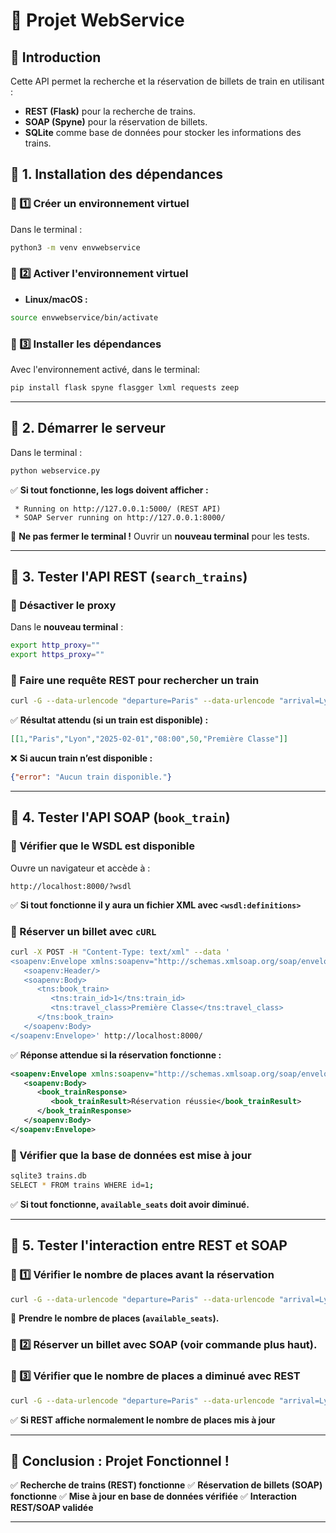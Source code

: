 # 📌 Projet WebService

## 🚀 Introduction
Cette API permet la recherche et la réservation de billets de train en utilisant :
- **REST (Flask)** pour la recherche de trains.
- **SOAP (Spyne)** pour la réservation de billets.
- **SQLite** comme base de données pour stocker les informations des trains.

## 📌 1. Installation des dépendances

### 🔹 1️⃣ Créer un environnement virtuel
Dans le terminal :
```bash
python3 -m venv envwebservice
```

### 🔹 2️⃣ Activer l'environnement virtuel
- **Linux/macOS :**
```bash
source envwebservice/bin/activate
```


### 🔹 3️⃣ Installer les dépendances
Avec l'environnement activé, dans le terminal:
```bash
pip install flask spyne flasgger lxml requests zeep
```

---

## 📌 2. Démarrer le serveur
Dans le terminal :
```bash
python webservice.py
```
✅ **Si tout fonctionne, les logs doivent afficher :**
```
 * Running on http://127.0.0.1:5000/ (REST API)
 * SOAP Server running on http://127.0.0.1:8000/
```

📌 **Ne pas fermer le terminal !** Ouvrir un **nouveau terminal** pour les tests.

---

## 📌 3. Tester l'API REST (`search_trains`)
### 🔹 Désactiver le proxy 
Dans le **nouveau terminal** :
```bash
export http_proxy=""
export https_proxy=""
```

### 🔹 Faire une requête REST pour rechercher un train
```bash
curl -G --data-urlencode "departure=Paris" --data-urlencode "arrival=Lyon" --data-urlencode "class=Première Classe" "http://localhost:5000/search_trains"
```
✅ **Résultat attendu (si un train est disponible) :**
```json
[[1,"Paris","Lyon","2025-02-01","08:00",50,"Première Classe"]]
```
❌ **Si aucun train n’est disponible :**
```json
{"error": "Aucun train disponible."}
```

---

## 📌 4. Tester l'API SOAP (`book_train`)
### 🔹 Vérifier que le WSDL est disponible
Ouvre un navigateur et accède à :
```
http://localhost:8000/?wsdl
```
✅ **Si tout fonctionne il y aura un fichier XML avec `<wsdl:definitions>`**

### 🔹 Réserver un billet avec `cURL`
```bash
curl -X POST -H "Content-Type: text/xml" --data '
<soapenv:Envelope xmlns:soapenv="http://schemas.xmlsoap.org/soap/envelope/" xmlns:tns="TrainBookingService">
   <soapenv:Header/>
   <soapenv:Body>
      <tns:book_train>
         <tns:train_id>1</tns:train_id>
         <tns:travel_class>Première Classe</tns:travel_class>
      </tns:book_train>
   </soapenv:Body>
</soapenv:Envelope>' http://localhost:8000/
```
✅ **Réponse attendue si la réservation fonctionne :**
```xml
<soapenv:Envelope xmlns:soapenv="http://schemas.xmlsoap.org/soap/envelope/">
   <soapenv:Body>
      <book_trainResponse>
         <book_trainResult>Réservation réussie</book_trainResult>
      </book_trainResponse>
   </soapenv:Body>
</soapenv:Envelope>
```

### 🔹 Vérifier que la base de données est mise à jour
```bash
sqlite3 trains.db
SELECT * FROM trains WHERE id=1;
```
✅ **Si tout fonctionne, `available_seats` doit avoir diminué.**

---

## 📌 5. Tester l'interaction entre REST et SOAP
### 🔹 1️⃣ Vérifier le nombre de places **avant** la réservation
```bash
curl -G --data-urlencode "departure=Paris" --data-urlencode "arrival=Lyon" --data-urlencode "class=Première Classe" "http://localhost:5000/search_trains"
```
📌 **Prendre le nombre de places (`available_seats`).**

### 🔹 2️⃣ Réserver un billet avec SOAP (voir commande plus haut).

### 🔹 3️⃣ Vérifier que le nombre de places a diminué avec REST
```bash
curl -G --data-urlencode "departure=Paris" --data-urlencode "arrival=Lyon" --data-urlencode "class=Première Classe" "http://localhost:5000/search_trains"
```
✅ **Si REST affiche normalement le nombre de places mis à jour**

---


## 🎯 **Conclusion : Projet Fonctionnel !**
✅ **Recherche de trains (REST) fonctionne**
✅ **Réservation de billets (SOAP) fonctionne**
✅ **Mise à jour en base de données vérifiée**
✅ **Interaction REST/SOAP validée**


---



